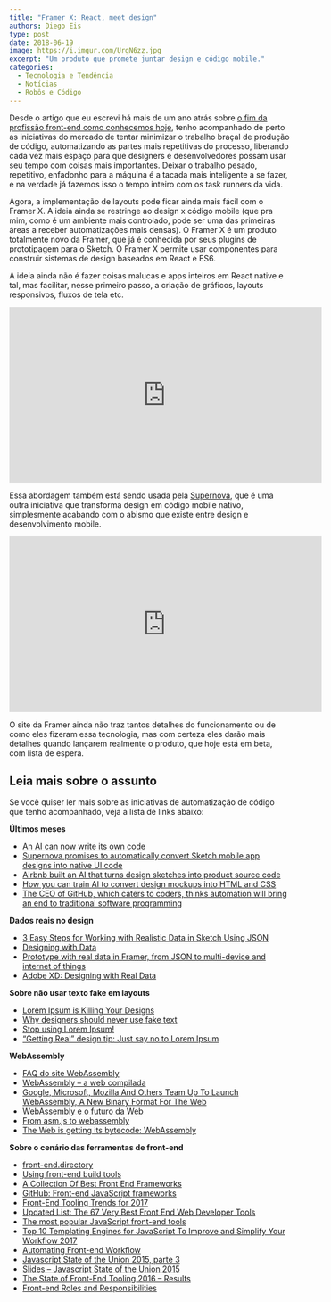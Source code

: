 ```yaml
---
title: "Framer X: React, meet design"
authors: Diego Eis
type: post
date: 2018-06-19
image: https://i.imgur.com/UrgN6zz.jpg
excerpt: "Um produto que promete juntar design e código mobile."
categories:
  - Tecnologia e Tendência
  - Notícias
  - Robôs e Código
---
```


Desde o artigo que eu escrevi há mais de um ano atrás sobre [o fim da profissão front-end como conhecemos hoje](https://tableless.com.br/carreira-de-front-end-vai-morrer/), tenho acompanhado de perto as iniciativas do mercado de tentar minimizar o trabalho braçal de produção de código, automatizando as partes mais repetitivas do processo, liberando cada vez mais espaço para que designers e desenvolvedores possam usar seu tempo com coisas mais importantes. Deixar o trabalho pesado, repetitivo, enfadonho para a máquina é a tacada mais inteligente a se fazer, e na verdade já fazemos isso o tempo inteiro com os task runners da vida.

Agora, a implementação de layouts pode ficar ainda mais fácil com o Framer X. A ideia ainda se restringe ao design x código mobile (que pra mim, como é um ambiente mais controlado, pode ser uma das primeiras áreas a receber automatizações mais densas). O Framer X é um produto totalmente novo da Framer, que já é conhecida por seus plugins de prototipagem para o Sketch. O Framer X permite usar componentes para construir sistemas de design baseados em React e ES6.

A ideia ainda não é fazer coisas malucas e apps inteiros em React native e tal, mas facilitar, nesse primeiro passo, a criação de gráficos, layouts responsivos, fluxos de tela etc.

<iframe width="560" height="315" src="https://www.youtube.com/embed/bDGDsxn67d4" frameborder="0" allow="autoplay; encrypted-media" allowfullscreen></iframe>

Essa abordagem também está sendo usada pela [Supernova](https://techcrunch.com/2018/03/13/supernova-studio/), que é uma outra iniciativa que transforma design em código mobile nativo, simplesmente acabando com o abismo que existe entre design e desenvolvimento mobile.

<iframe width="560" height="315" src="https://www.youtube.com/embed/lAdpMx1dOGE" frameborder="0" allow="autoplay; encrypted-media" allowfullscreen></iframe>

O site da Framer ainda não traz tantos detalhes do funcionamento ou de como eles fizeram essa tecnologia, mas com certeza eles darão mais detalhes quando lançarem realmente o produto, que hoje está em beta, com lista de espera.

## Leia mais sobre o assunto

Se você quiser ler mais sobre as iniciativas de automatização de código que tenho acompanhado, veja a lista de links abaixo:

**Últimos meses**

  * [An AI can now write its own code](https://www.fastcompany.com/40564859/an-ai-can-now-write-its-own-code)
  * [Supernova promises to automatically convert Sketch mobile app designs into native UI code](https://techcrunch.com/2018/03/13/supernova-studio/)
  * [Airbnb built an AI that turns design sketches into product source code](https://thenextweb.com/artificial-intelligence/2017/10/25/airbnb-ai-sketches-design-code/)
  * [How you can train AI to convert design mockups into HTML and CSS](https://thenextweb.com/syndication/2018/02/11/can-train-ai-convert-design-mockups-html-css/)
  * [The CEO of GitHub, which caters to coders, thinks automation will bring an end to traditional software programming](http://www.businessinsider.com/github-ceo-wanstrath-says-automation-will-replace-software-coding-2017-10)

**Dados reais no design**

  * [3 Easy Steps for Working with Realistic Data in Sketch Using JSON][9]
  * [Designing with Data][10]
  * [Prototype with real data in Framer, from JSON to multi-device and internet of things][11]
  * [Adobe XD: Designing with Real Data][12]

**Sobre não usar texto fake em layouts**

  * [Lorem Ipsum is Killing Your Designs][13]
  * [Why designers should never use fake text][14]
  * [Stop using Lorem Ipsum!][15]
  * [&#8220;Getting Real&#8221; design tip: Just say no to Lorem Ipsum][16]

**WebAssembly**

  * [FAQ do site WebAssembly][17]
  * [WebAssembly – a web compilada][5]
  * [Google, Microsoft, Mozilla And Others Team Up To Launch WebAssembly, A New Binary Format For The Web][18]
  * [WebAssembly e o futuro da Web][19]
  * [From asm.js to webassembly][20]
  * [The Web is getting its bytecode: WebAssembly][21]

**Sobre o cenário das ferramentas de front-end**

  * [front-end.directory][22]
  * [Using front-end build tools][23]
  * [A Collection Of Best Front End Frameworks][24]
  * [GitHub: Front-end JavaScript frameworks][25]
  * [Front-End Tooling Trends for 2017][26]
  * [Updated List: The 67 Very Best Front End Web Developer Tools][27]
  * [The most popular JavaScript front-end tools][28]
  * [Top 10 Templating Engines for JavaScript To Improve and Simplify Your Workflow 2017][29]
  * [Automating Front-end Workflow][30]
  * [Javascript State of the Union 2015, parte 3][31]
  * [Slides &#8211; Javascript State of the Union 2015][32]
  * [The State of Front-End Tooling 2016 &#8211; Results][33]
  * [Front-end Roles and Responsibilities][34]

 [1]: https://github.com/sskyy/blade
 [2]: https://rink.hockeyapp.net/apps/0172d48cceec171249a8d850fb16276b
 [3]: https://protoship.io/tools/teleport.html
 [4]: https://protoship.io/tools/uipad.html
 [5]: https://tableless.com.br/o-webassembly-vem-ai/
 [6]: https://www.wired.com/2016/10/ubers-self-driving-truck-makes-first-delivery-50000-beers/
 [7]: http://movimentoux.com/work/felipememoria/
 [8]: http://www.fmemoria.com.br/
 [9]: https://www.shopify.com/partners/blog/91010886-3-easy-steps-for-working-with-realistic-data-in-sketch-using-json
 [10]: https://medium.com/@markjenkins/designing-with-data-7f6bcd907f0a#.95haya5yq
 [11]: https://blog.framer.com/prototype-with-real-data-in-framer-from-json-to-multi-device-and-internet-of-things-6eb1ae8b8325#.fo9b8i4gz
 [12]: https://medium.com/@anirudhs/project-comet-designing-with-real-data-959beccb5c1a#.v6khfndrh
 [13]: https://www.smashingmagazine.com/2010/01/lorem-ipsum-killing-designs/
 [14]: https://thenextweb.com/dd/2015/04/09/why-designers-should-never-use-fake-text/#.tnw_zjSSHkxh
 [15]: http://www.creativebloq.com/design/stop-using-lorem-ipsum-7116907
 [16]: https://signalvnoise.com/archives/001083.php
 [17]: http://webassembly.org/docs/faq/
 [18]: https://techcrunch.com/2015/06/17/google-microsoft-mozilla-and-others-team-up-to-launch-webassembly-a-new-binary-format-for-the-web/
 [19]: https://jaydson.com/webassembly-e-o-futuro-da-web/
 [20]: https://brendaneich.com/2015/06/from-asm-js-to-webassembly
 [21]: https://arstechnica.com/information-technology/2015/06/the-web-is-getting-its-bytecode-webassembly/
 [22]: https://frontend.directory/
 [23]: http://radify.io/blog/using-build-tools/
 [24]: http://usablica.github.io/front-end-frameworks/compare.html
 [25]: https://github.com/showcases/front-end-javascript-frameworks?s=stars
 [26]: https://www.sitepoint.com/front-end-tooling-trends-2017/
 [27]: http://blog.debugme.eu/front-end-web-developer-tools/
 [28]: https://techbeacon.com/most-popular-javascript-front-end-tools
 [29]: https://colorlib.com/wp/top-templating-engines-for-javascript/
 [30]: https://speakerdeck.com/addyosmani/automating-front-end-workflow
 [31]: https://medium.com/@caiovaccaro/javascript-state-of-the-union-2015-parte-3-281aa04bece1#.bulta9j6j
 [32]: https://www.slideshare.net/Hugeinc/javascript-state-of-the-union-2015
 [33]: https://ashleynolan.co.uk/blog/frontend-tooling-survey-2016-results
 [34]: https://hackernoon.com/front-end-roles-and-responsibilities-6ee8654f1649#.gsg5zdjtr
